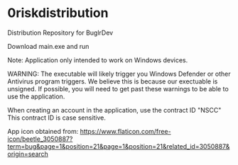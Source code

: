 # 0riskdistribution
Distribution Repository for BuglrDev

Download main.exe and run

Note: Application only intended to work on Windows devices.

WARNING: The executable will likely trigger you Windows Defender or other Antivirus program triggers. We believe this is because our exectuable is unsigned. If possible, you will need to get past these warnings to be able to use the application. 

When creating an account in the application, use the contract ID "NSCC"
This contract ID is case sensitive.

App icon obtained from: https://www.flaticon.com/free-icon/beetle_3050887?term=bug&page=1&position=21&page=1&position=21&related_id=3050887&origin=search
